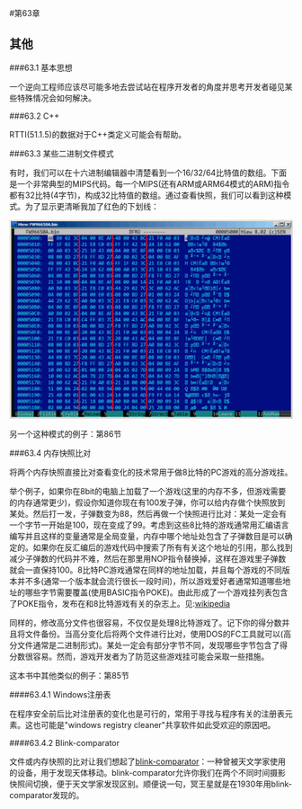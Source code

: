 #第63章
## 其他
###63.1  基本思想

一个逆向工程师应该尽可能多地去尝试站在程序开发者的角度并思考开发者碰见某些特殊情况会如何解决。

###63.2 C++

RTTI(51.1.5)的数据对于C++类定义可能会有帮助。

###63.3 某些二进制文件模式

有时，我们可以在十六进制编辑器中清楚看到一个16/32/64比特值的数组。下面是一个非常典型的MIPS代码。每一个MIPS(还有ARM或ARM64模式的ARM)指令都有32比特(4字节)，构成32比特值的数组。通过查看快照，我们可以看到这种模式。为了显示更清晰我加了红色的下划线：

![](img/63-1.png)

另一个这种模式的例子：第86节

###63.4 内存快照比对

将两个内存快照直接比对查看变化的技术常用于做8比特的PC游戏的高分游戏挂。

举个例子，如果你在8bit的电脑上加载了一个游戏(这里的内存不多，但游戏需要的内存通常更少)，假设你知道你现在有100发子弹，你可以给内存做个快照放到某处。然后打一发，子弹数变为88，然后再做一个快照进行比对：某处一定会有一个字节一开始是100，现在变成了99。考虑到这些8比特的游戏通常用汇编语言编写并且这样的变量通常是全局变量，内存中哪个地址处包含了子弹数目是可以确定的。如果你在反汇编后的游戏代码中搜索了所有有关这个地址的引用，那么找到减少子弹数的代码并不难，然后在那里用NOP指令替换掉，这样在游戏里子弹数就会一直保持100。8比特PC游戏通常在同样的地址加载，并且每个游戏的不同版本并不多(通常一个版本就会流行很长一段时间)，所以游戏爱好者通常知道哪些地址的哪些字节需要覆盖(使用BASIC指令POKE)。由此形成了一个游戏挂列表包含了POKE指令，发布在和8比特游戏有关的杂志上。见:[wikipedia](http://go.yurichev.com/17114)

同样的，修改高分文件也很容易，不仅仅是处理8比特游戏了。记下你的得分数并且将文件备份。当高分变化后将两个文件进行比对，使用DOS的FC工具就可以(高分文件通常是二进制形式)。某处一定会有部分字节不同，发现哪些字节包含了得分数很容易。然而，游戏开发者为了防范这些游戏挂可能会采取一些措施。

这本书中其他类似的例子：第85节

####63.4.1 Windows注册表

在程序安全前后比对注册表的变化也是可行的，常用于寻找与程序有关的注册表元素。这也可能是"windows registry cleaner"共享软件如此受欢迎的原因吧。

####63.4.2 Blink-comparator

文件或内存快照的比对让我们想起了[blink-comparator](http://go.yurichev.com/17348)：一种曾被天文学家使用的设备，用于发现天体移动。blink-comparator允许你我们在两个不同时间摄影快照间切换，便于天文学家发现区别。顺便说一句，冥王星就是在1930年用blink-comparator发现的。








